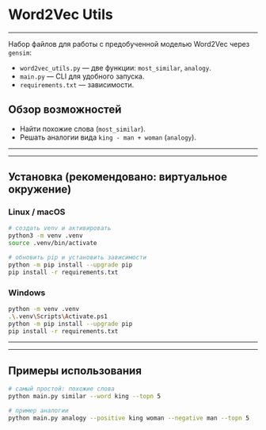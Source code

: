 # Word2Vec Utils

---

Набор файлов для работы с предобученной моделью Word2Vec через `gensim`:
- `word2vec_utils.py` — две функции: `most_similar`, `analogy`.
- `main.py` — CLI для удобного запуска.
- `requirements.txt` — зависимости.

## Обзор возможностей
- Найти похожие слова (`most_similar`).
- Решать аналогии вида `king - man + woman` (`analogy`).

---

---

## Установка (рекомендовано: виртуальное окружение)

### Linux / macOS
```bash
# создать venv и активировать
python3 -m venv .venv
source .venv/bin/activate

# обновить pip и установить зависимости
python -m pip install --upgrade pip
pip install -r requirements.txt
```
### Windows

```bash
python -m venv .venv
.\.venv\Scripts\Activate.ps1
python -m pip install --upgrade pip
pip install -r requirements.txt
```

---

---

## Примеры использования

```bash
# самый простой: похожие слова
python main.py similar --word king --topn 5
```

```bash
# пример аналогии
python main.py analogy --positive king woman --negative man --topn 5
```




